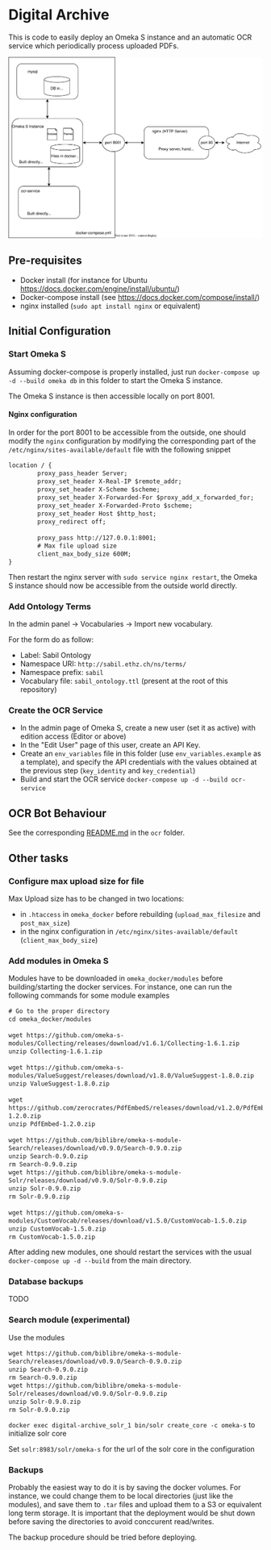 # Digital Archive

This is code to easily deploy an Omeka S instance and an automatic OCR service which periodically process uploaded PDFs.

![Summary diagram](./docs/summary.svg)

## Pre-requisites

- Docker install (for instance for Ubuntu https://docs.docker.com/engine/install/ubuntu/)
- Docker-compose install (see https://docs.docker.com/compose/install/)
- nginx installed (`sudo apt install nginx` or equivalent)

## Initial Configuration

### Start Omeka S

Assuming docker-compose is properly installed, just run `docker-compose up -d --build omeka db` in this folder to start the Omeka S instance.

The Omeka S instance is then accessible locally on port 8001.

#### Nginx configuration

In order for the port 8001 to be accessible from the outside, one should modify the `nginx` configuration by modifying the corresponding part of the `/etc/nginx/sites-available/default` file with the following snippet
```
location / {
        proxy_pass_header Server;
        proxy_set_header X-Real-IP $remote_addr;
        proxy_set_header X-Scheme $scheme;
        proxy_set_header X-Forwarded-For $proxy_add_x_forwarded_for;
        proxy_set_header X-Forwarded-Proto $scheme;
        proxy_set_header Host $http_host;
        proxy_redirect off;

        proxy_pass http://127.0.0.1:8001;
        # Max file upload size
        client_max_body_size 600M;
}
```

Then restart the nginx server with `sudo service nginx restart`, the Omeka S instance should now be accessible from the outside world directly.

### Add Ontology Terms

In the admin panel -> Vocabularies -> Import new vocabulary.

For the form do as follow:
- Label: Sabil Ontology
- Namespace URI: `http://sabil.ethz.ch/ns/terms/`
- Namespace prefix: `sabil`
- Vocabulary file: `sabil_ontology.ttl` (present at the root of this repository)

### Create the OCR Service

- In the admin page of Omeka S, create a new user (set it as active) with edition access (Editor or above)
- In the "Edit User" page of this user, create an API Key.
- Create an `env_variables` file in this folder (use `env_variables.example` as a template), and specify the API credentials with the values obtained at the previous step (`key_identity` and `key_credential`)
- Build and start the OCR service `docker-compose up -d --build ocr-service`

## OCR Bot Behaviour

See the corresponding [README.md](./ocr) in the `ocr` folder.

## Other tasks

### Configure max upload size for file

Max Upload size has to be changed in two locations:
- in `.htaccess` in `omeka_docker` before rebuilding (`upload_max_filesize` and `post_max_size`)
- in the nginx configuration in `/etc/nginx/sites-available/default` (`client_max_body_size`)

### Add modules in Omeka S

Modules have to be downloaded in `omeka_docker/modules` before building/starting the docker services. For instance, one can run the following commands for some module examples
```
# Go to the proper directory
cd omeka_docker/modules 

wget https://github.com/omeka-s-modules/Collecting/releases/download/v1.6.1/Collecting-1.6.1.zip
unzip Collecting-1.6.1.zip

wget https://github.com/omeka-s-modules/ValueSuggest/releases/download/v1.8.0/ValueSuggest-1.8.0.zip
unzip ValueSuggest-1.8.0.zip

wget https://github.com/zerocrates/PdfEmbedS/releases/download/v1.2.0/PdfEmbed-1.2.0.zip
unzip PdfEmbed-1.2.0.zip

wget https://github.com/biblibre/omeka-s-module-Search/releases/download/v0.9.0/Search-0.9.0.zip
unzip Search-0.9.0.zip
rm Search-0.9.0.zip
wget https://github.com/biblibre/omeka-s-module-Solr/releases/download/v0.9.0/Solr-0.9.0.zip
unzip Solr-0.9.0.zip
rm Solr-0.9.0.zip

wget https://github.com/omeka-s-modules/CustomVocab/releases/download/v1.5.0/CustomVocab-1.5.0.zip
unzip CustomVocab-1.5.0.zip
rm CustomVocab-1.5.0.zip
```

After adding new modules, one should restart the services with the usual `docker-compose up -d --build` from the main directory.

### Database backups

TODO

### Search module (experimental)

Use the modules
```
wget https://github.com/biblibre/omeka-s-module-Search/releases/download/v0.9.0/Search-0.9.0.zip
unzip Search-0.9.0.zip
rm Search-0.9.0.zip
wget https://github.com/biblibre/omeka-s-module-Solr/releases/download/v0.9.0/Solr-0.9.0.zip
unzip Solr-0.9.0.zip
rm Solr-0.9.0.zip
```

`docker exec digital-archive_solr_1 bin/solr create_core -c omeka-s` to initialize solr core

Set `solr:8983/solr/omeka-s` for the url of the solr core in the configuration


### Backups

Probably the easiest way to do it is by saving the docker volumes. For instance, we could change them to be local directories (just like the modules), and save them to `.tar` files and upload them to a S3 or equivalent long term storage. It is important that the deployment would be shut down before saving the directories to avoid conccurent read/writes.

The backup procedure should be tried before deploying.

